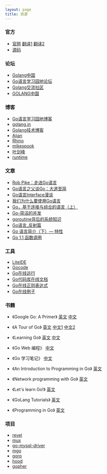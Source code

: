 ```yaml
---
layout: page
title: 资源
---
```


### 官方
* [官网](http://golang.org)
[翻译1](http://zh-golang.appsp0t.com)
[翻译2](http://zh.golanger.com)
* [源码](https://code.google.com/p/go)

### 论坛
* [Golang中国](http://www.golang.tc)
* [Go语言学习园地论坛](http://bbs.studygolang.com)
* [Golang交流社区](http://bbs.gocn.im)
* [GOLANG中国](http://www.golangcn.com)

### 博客
* [Go语言学习园地博客](http://blog.studygolang.com)
* [golang.in](http://golang.in)
* [Golang技术博客](http://beego.me)
* [Ajian](http://www.ohlinux.com/category/golang)
* [Rhino](http://golanger.cn/?cat=3)
* [mikespook](http://www.mikespook.com/tag/golang)
* [叶剑峰](http://www.cnblogs.com/yjf512/category/385369.html)
* [runtime](http://runtime.diandian.com/)

### 文章
* [Rob Pike：走进Go语言](http://www.csdn.net/article/2012-11-01/2811380-Go-in-Google)
* [Go语言之父谈Go：大道至简](http://www.csdn.net/article/2012-07-04/2807113-less-is-exponentially-more)
* [Go语言Interface漫谈](http://www.infoq.com/cn/articles/go-interface-talk)
* [我们为什么要使用Go语言](http://www.csdn.net/article/2012-08-15/2808669)
* [Go，基于连接与组合的语言（上）](http://www.infoq.com/cn/articles/go-based-on-connection-combination-language-1)
* [Go-简洁的并发](http://www.yankay.com/go-clear-concurreny)
* [goroutine背后的系统知识](http://www.sizeofvoid.net/goroutine-under-the-hood)
* [Go语言_反射篇](http://www.cnblogs.com/yjf512/archive/2012/06/10/2544391.html)
* [Go 语言简介（下）— 特性](http://coolshell.cn/articles/8489.html)
* [Go 1.1 函数调用](http://bbs.gocn.im/thread-118-1-1.html)

### 工具
* [LiteIDE](https://code.google.com/p/golangide)
* [Gocode](https://github.com/nsf/gocode)
* [Go在线运行](http://play.golang.org)
* [Go代码库在线文档](http://godoc.org)
* [Go在线正则表达式](http://regoio.herokuapp.com)
* [Go在线例子](https://gobyexample.com)

### 书籍
* 《Google Go: A Primer》
[英文](http://www.infoq.com/articles/google-go-primer)
[中文](http://www.infoq.com/cn/articles/google-go-primer)

* 《A Tour of Go》
[英文](http://tour.golang.org/#1)
[中文1](http://tour.golanger.com/#1)
[中文2](http://tour.golang.tc/#1)

* 《Learning Go》
[英文](http://www.miek.nl/projects/learninggo/index.html)
[中文](http://www.mikespook.com/learning-go)

* 《Go Web 编程》
[中文](https://github.com/astaxie/build-web-application-with-golang/blob/master/preface.md)

* 《Go 学习笔记》
[中文](https://github.com/qyuhen/book)

* 《An Introduction to Programming in Go》
[英文](http://www.golang-book.com)

* 《Network programming with Go》
[英文](http://jan.newmarch.name/go)

* 《Let's learn Go!》
[英文](http://go-book.appsp0t.com)

* 《GoLang Tutorials》
[英文](http://golangtutorials.blogspot.com/2011/05/table-of-contents.html)

* 《Programming in Go》
[英文](http://www.qtrac.eu/gobook.html)

### 项目
* [revel](https://github.com/robfig/revel)
* [mux](https://github.com/gorilla/mux)
* [go-mysql-driver](https://code.google.com/p/go-mysql-driver)
* [mgo](https://launchpad.net/mgo)
* [gorp](https://github.com/coopernurse/gorp)
* [hood](https://github.com/eaigner/hood)
* [gopher](https://github.com/jimmykuu/gopher)


